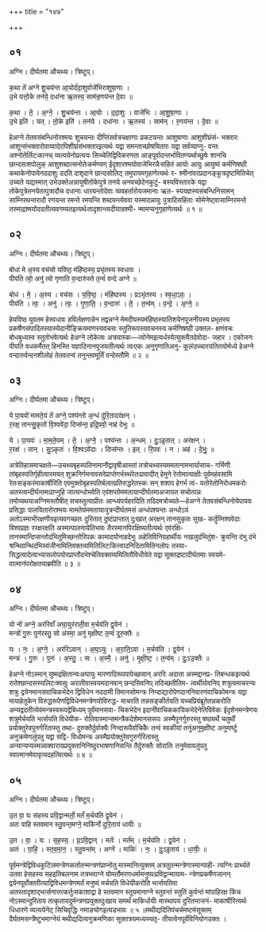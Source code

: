 +++
title = "१४७"

+++


## ०१
अग्निः। दीर्घतमा औचथ्यः। त्रिष्टुप्।

क॒था ते॑ अग्ने शु॒चय॑न्त आ॒योर्द॑दा॒शुर्वाजे॑भिराशुषा॒णाः ।  
उ॒भे यत्तो॒के तन॑ये॒ दधा॑ना ऋ॒तस्य॒ साम॑न्र॒णय॑न्त दे॒वाः ॥

क॒था । ते॒ । अ॒ग्ने॒ । शु॒चय॑न्तः । आ॒योः । द॒दा॒शुः । वाजे॑भिः । आ॒शु॒षा॒णाः ।  
उ॒भे इति॑ । यत् । तो॒के इति॑ । तन॑ये । दधा॑नाः । ऋ॒तस्य॑ । साम॑न् । र॒णय॑न्त । दे॒वाः ॥

हेअग्ने तेतवसंबन्धिनोरश्मयः शुचयन्तः दीप्तिंसर्वत्रचक्षाणाः प्रकटयन्तः आशुषाणाः आशुशीघ्रंसं- भक्तारः आशून्संभक्तारोवाय्वादेरपिशीघ्रंसंभक्तारइत्यर्थः यद्वा समन्ताच्छोषयितारः यद्वा सर्वंव्याप्नु- वन्तः अश्नोतेर्लिटःकानच् व्यत्ययेनोप्रत्ययः सिच्चेतिद्विविकरणता आङ्पूर्वादन्तर्भावितण्यर्थाच्छुषेः शानचि छान्दसःशपोलुक् आशुशब्दात्सनोतेःकर्मण्यण् ईदृशारश्मयोवाजेभिरन्नैःसहितं आयोः आयुः आयुष्यं कर्मणिषष्ठी कथाकेनोपायेनददाशुः ददति दाशृदाने छान्दसोलिट् तमुपायमगृहाणेत्यर्थः र- श्मीनांवरप्रदानङ्कुत्रदृष्टमितिचेत् उच्यते यद्यस्मात् उभेउक्तेअन्नायुषीतोकेपुत्रे तनये अनवच्छेदेनकुटुं- बस्यविस्तारके यद्वा तोकेपुत्रेतनयेतत्पुत्रादौच दधानाः धारयन्तोदेवाः व्यवहर्तारोयजमानाः ऋत- स्ययज्ञस्यसंबन्धिनिसामन् साम्निरथन्तरादौ रणयन्त रमन्ते रमयन्ति शब्दयन्त्येववा यस्मादन्नायुः पुत्रादिसहिताः सोमेनेष्ट्वासाम्निरमन्ते तस्माद्रश्मयोददतीत्यवगम्यतइत्यर्थःतादृशान्त्वदीयान्रश्मी- न्मामप्यनुगृहाणेत्यर्थः ॥ १ ॥

## ०२
अग्निः। दीर्घतमा औचथ्यः। त्रिष्टुप्।

बोधा॑ मे अ॒स्य वच॑सो यविष्ठ॒ मंहि॑ष्ठस्य॒ प्रभृ॑तस्य स्वधावः ।  
पीय॑ति त्वो॒ अनु॑ त्वो गृणाति व॒न्दारु॑स्ते त॒न्वं॑ वन्दे अग्ने ॥

बोध॑ । मे॒ । अ॒स्य । वच॑सः । य॒वि॒ष्ठ॒ । मंहि॑ष्ठस्य । प्रऽभृ॑तस्य । स्व॒धा॒ऽवः॒ ।  
पीय॑ति । त्वः॒ । अनु॑ । त्वः॒ । गृ॒णा॒ति॒ । व॒न्दारुः॑ । ते॒ । त॒न्व॑म् । व॒न्दे॒ । अ॒ग्ने॒ ॥

हेयविष्ठ युवतम हेस्वधावः हविर्लक्षणान्नेन तद्वन्नग्ने मेमदीयस्यमंहिष्ठस्यातिशयेनपूजनीयस्य प्रभृतस्य प्रकर्षेणसंपादितस्यास्येदानीङ्क्रियमाणस्यवचसः स्तुतिरूपस्यवचनस्य कर्मणिषष्ठी उक्तल- क्षणंवचः बोधबुध्यस्व स्तुतोभवेत्यर्थः हेअग्ने लोकेत्वः अत्रयास्कः—त्वोनेमइत्यर्धस्येत्युक्त्वैतदेवोदा- जहार । एकोजनः पीयति वधकर्मैतत् हिनस्ति यज्ञादिनानपूजयतीत्यर्थः त्वःएकः अनुगृणातिअनु- कूलंउच्चारयतितयोर्मध्ये हेअग्ने वन्दारुर्वन्दनशीलोहं तेतवतन्वं तनुन्तवमूर्तिं वन्देस्तौमि ॥ २ ॥

## ०३
अग्निः। दीर्घतमा औचथ्यः। त्रिष्टुप्।

ये पा॒यवो॑ मामते॒यं ते॑ अग्ने॒ पश्य॑न्तो अ॒न्धं दु॑रि॒तादर॑क्षन् ।  
र॒रक्ष॒ तान्त्सु॒कृतो॑ वि॒श्ववे॑दा॒ दिप्स॑न्त॒ इद्रि॒पवो॒ नाह॑ देभुः ॥

ये । पा॒यवः॑ । मा॒म॒ते॒यम् । ते॒ । अ॒ग्ने॒ । पश्य॑न्तः । अ॒न्धम् । दुः॒ऽइ॒तात् । अर॑क्षन् ।  
र॒रक्ष॑ । तान् । सु॒ऽकृतः॑ । वि॒श्वऽवे॑दाः । दिप्स॑न्तः । इत् । रि॒पवः॑ । न । अह॑ । दे॒भुः॒ ॥

अत्रेतिहासमाचक्षते—उचथ्यबृहस्पतिनामानौद्वावृषीआस्तां तत्रोचथ्यस्यममतानामभार्यासाच- गर्भिणी तांबृहस्पतिर्गृहीत्वारमयत् शुक्रनिर्गमनावसरेप्राप्तेगर्भस्थंरेतःप्रावादीत् हेमुने रेतोमात्याक्षीः पूर्वमहंवसामि रेतःसङ्करंमाकार्षीरिति एवमुक्तोबृहस्पतिर्बलात्प्रतिरुद्धरेतस्कः सन् शशाप हेगर्भ त्वं- यतोरेतोनिरोधमकरोः अतस्त्वन्दीर्घन्तमःप्राप्नुहि जात्यन्धोभवेति एवंशप्तोममतायान्दीर्घतमाअजायत सचोत्पन्नः तमोव्यथयाअग्निमस्तौषीत् सचस्तुत्याप्रीतः आन्ध्यंपर्यहरदिति तदिदमत्रोच्यते—हेअग्ने तेतवसंबन्धिनोयेपायवः प्रसिद्धाः पालयितारोरश्मयः मामतेयंममतायाःपुत्रन्दीर्घतमसं अन्धंपश्यन्तः अन्धोऽयं अतोऽस्माभीरक्षणीयइत्यवगच्छतः दुरितात् दुष्टंप्राप्तात् दुःखात् अरक्षन् तानसुकृतः सुख- कर्तॄव्निश्ववेदाः विश्वप्रज्ञः ररक्षरक्षति अस्मत्पालनायेतिभावः तैरस्मानपिरक्षिष्यतीत्यर्थः एवंरक्षि- तानस्मान्दिप्सन्तोदंभितुमिच्छन्तोरिपकः कामादयोनाहदेभुः अहेतिविनिग्रहार्थीयः नखलुदंभितुंश- क्रुवन्ति दंभु दंभे श्रन्थिग्रन्थिदंभिस्वंजीनामितिवक्तव्यमितिलिटःकित्त्वादनिदितामितिनलोपः तस्या- सिद्धत्वादेत्वाभ्यासलोपयोरप्राप्तौदभेश्चेतिवक्तव्यमितितौविधीयेते यद्वा सूक्तद्रष्टादीर्घतमाः स्वयमे- वात्मानंपरोक्षतयाब्रवीति ॥ ३ ॥

## ०४
अग्निः। दीर्घतमा औचथ्यः। त्रिष्टुप्।

यो नो॑ अग्ने॒ अर॑रिवाँ अघा॒युर॑राती॒वा म॒र्चय॑ति द्व॒येन॑ ।  
मन्त्रो॑ गु॒रुः पुन॑रस्तु॒ सो अ॑स्मा॒ अनु॑ मृक्षीष्ट त॒न्वं॑ दुरु॒क्तैः ॥

यः । नः॒ । अ॒ग्ने॒ । अर॑रिऽवान् । अ॒घ॒ऽयुः । अ॒रा॒ति॒ऽवा । म॒र्चय॑ति । द्व॒येन॑ ।  
मन्त्रः॑ । गु॒रुः । पुनः॑ । अ॒स्तु॒ । सः । अ॒स्मै॒ । अनु॑ । मृ॒क्षी॒ष्ट॒ । त॒न्व॑म् । दुः॒ऽउ॒क्तैः ॥

हेअग्ने नोऽस्मान् युष्मद्रक्षितान्यःअघायुः मारणादिरूपपापेच्छावान् अररिः अदाता अस्मद्दानप्र- तिबन्धकइत्यर्थः रातेश्छान्दसस्यलिटःक्वसुः अरातीवास्वयमदानवान् छन्दसिवनिप् तदिच्छतीतिम- त्वर्थीयोवनिप् शत्रुत्वमाचरन्यः शत्रुः द्वयेनमानसवाचिकभेदेन द्विविधेन नददामी तिमानसोमन्त्रः निन्दाद्यारोपेणदाननिवारणंवाचिकोमन्त्रः यद्वा मायाहेतुकेन विरुद्धरूपेणद्विविधेनमन्त्रेणयोविरुद्ध- माचरति तन्नसङ्कीर्तयति यच्चप्रियंब्रूतेतन्नकरोति अन्यद्वदतीत्येवंमन्त्रस्वरूपद्वेबिध्यम् पूर्वंमानसवा- चिकभेदेन इदानींवाचिककायिकभेदेनेतिविवेकः ईदृशेनमन्त्रेणयः शत्रुर्मर्चयति भर्त्सयति विधेयीक- रोतिवास्मान्समन्त्रैकदेशेमानसरूपः अस्मैपुनर्गुरुरस्तु षष्ठ्यर्थे चतुर्थी प्रयोक्तुरेवपुनर्गरितास्तु तथा- दुरुक्तैर्दुर्वाक्यैः निन्दारूपैर्वाचिकैः तन्वं स्वकीयां तनुंअनुमृक्षीष्ट अनुमार्ष्टु अनुक्रमेणलुंपतु यद्वा सद्वि- विधोमन्त्रः अस्मैप्रयोक्तुरेवगुरुर्गरितास्तु अन्यान्यप्यस्मन्न्यक्वारायप्रयुक्तानिनिष्ठुरभाषणानिसन्ति तैर्दुरुक्तैः सोरातिः तनुमेवावलुंपतु स्वात्मानमेवावृत्यदहत्वित्यर्थः ॥ ४ ॥

## ०५
अग्निः। दीर्घतमा औचथ्यः। त्रिष्टुप्।

उ॒त वा॒ यः स॑हस्य प्रवि॒द्वान्मर्तो॒ मर्तं॑ म॒र्चय॑ति द्व॒येन॑ ।  
अतः॑ पाहि स्तवमान स्तु॒वन्त॒मग्ने॒ माकि॑र्नो दुरि॒ताय॑ धायीः ॥

उ॒त । वा॒ । यः । स॒ह॒स्य॒ । प्र॒ऽवि॒द्वान् । मर्तः॑ । मर्त॑म् । म॒र्चय॑ति । द्व॒येन॑ ।  
अतः॑ । पा॒हि॒ । स्त॒व॒मा॒न॒ । स्तु॒वन्त॑म् । अग्ने॑ । माकिः॑ । नः॒ । दुः॒ऽइ॒ताय॑ । धा॒यीः॒ ॥

पूर्वमन्त्रेद्विविधकुटिलमन्त्रेणकर्तातन्मन्त्रणंप्राप्नोतु मास्मानित्युक्तम् अत्रतुतन्मन्त्रेणास्मान्पाही- त्यग्निः प्रार्थ्यते उतवा हेसहस्य सहइतिबलनाम तत्रभवाग्ने योमर्तोमरणधर्मामनुष्यःप्रविद्वान्मायाम- न्त्रेणप्रकर्षेणजानन् द्वयेनपूर्वोक्तरीत्याद्विविधमन्त्रेणमर्तं मनुष्यं मर्चयति विधेयीकरोति भर्त्सयतिवा अतस्तादृशाद्भर्त्सनात्तत्कर्तुःसकाशाद्वा हे स्तवमान स्तूयमानाग्ने स्तुवन्तं स्तुतिं कुर्वन्तं मांपाहिरक्ष किंच नोऽस्मान्दुरिताय तत्कृतायदुर्मन्त्रणप्रयुक्तदुःखाय समर्थं माकिर्धायीः मास्थापय दुरितभाजनं- माकार्षीरित्यर्थः धिधारणे व्यत्ययेनेट् सिचिवृद्धिः नमाङ्योगइत्यडभावः ॥ ५ ॥मथीद्यदितिपंचर्चमष्टमंसूक्तम् दैर्घतमसन्त्रैष्टुभमाग्नेयं मथीद्यदित्यनुक्रमणिका सूक्तत्रयमध्यस्यतृ- तीयत्वेनपूर्वंविनियोगउक्तः ।